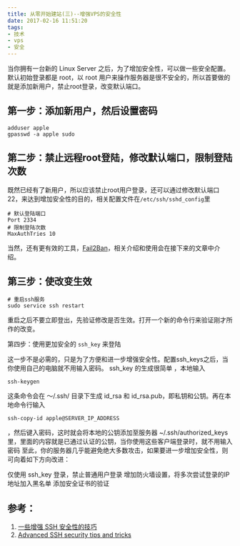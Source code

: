 ```yaml
---
title: 从零开始建站(三)--增强VPS的安全性
date: 2017-02-16 11:51:20
tags: 
- 技术
- vps
- 安全
---
```


当你拥有一台新的 Linux Server 之后，为了增加安全性，可以做一些安全配置。
默认初始登录都是 root，以 root 用户来操作服务器是很不安全的，所以首要做的就是添加新用户，禁止root登录，改变默认端口。

## 第一步：添加新用户，然后设置密码

```
adduser apple
gpasswd -a apple sudo
```

## 第二步：禁止远程root登陆，修改默认端口，限制登陆次数

既然已经有了新用户，所以应该禁止root用户登录，还可以通过修改默认端口22，来达到增加安全性的目的，相关配置文件在`/etc/ssh/sshd_config`里

```
# 默认登陆端口
Port 2334
# 限制登陆次数
MaxAuthTries 10
```

当然，还有更有效的工具，[Fail2Ban](https://www.fail2ban.org/)，相关介绍和使用会在接下来的文章中介绍。
## 第三步：使改变生效

```
# 重启ssh服务
sudo service ssh restart
```
重启之后不要立即登出，先验证修改是否生效。打开一个新的命令行来验证刚才所作的改变。

第四步：使用更加安全的 `ssh_key` 来登陆

这一步不是必需的，只是为了方便和进一步增强安全性。配置ssh_keys之后，当你使用自己的电脑就不用输入密码。
ssh_key 的生成很简单 ，本地输入
```
ssh-keygen
```
这条命令会在 ～/.ssh/ 目录下生成 id_rsa 和 id_rsa.pub，即私钥和公钥。再在本地命令行输入
```
ssh-copy-id apple@SERVER_IP_ADDRESS
```
，然后键入密码，这时就会将本地的公钥添加至服务器 ~/.ssh/authorized_keys 里，里面的内容就是已通过认证的公钥，当你使用这些客户端登录时，就不用输入密码
至此，你的服务器几乎能避免绝大多数攻击，如果要进一步增加安全性，则可向着如下方向改进：

仅使用 ssh_key 登录，禁止普通用户登录
增加防火墙设置，将多次尝试登录的IP地址加入黑名单
添加安全证书的验证

## 参考：

1. [一些增强 SSH 安全性的技巧](https://www.v2ex.com/t/211641)
2. [Advanced SSH security tips and tricks](https://www.linux.com/learn/tutorials/305769-advanced-ssh-security-tips-and-tricks)